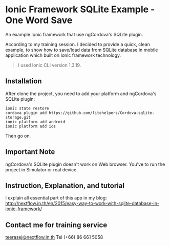 # Ionic Framework SQLite Example - One Word Save
An example Ionic framework that use ngCordova's SQLite plugin. 

According to my training session. I decided to provide a quick, clean example, to show how to save/load data from SQLite database in mobile application which built on Ionic framework technology. 

> I used Ionic CLI version 1.3.19.

## Installation 

After clone the project, you need to add your platform and ngCordova's SQLite plugin:
```
ionic state restore
cordova plugin add https://github.com/litehelpers/Cordova-sqlite-storage.git
ionic platform add android
ionic platform add ios
```
Then go on.

## Important Note

ngCordova's SQLite plugin doesn't work on Web browser. You've to run the project in Simulator or real device.

## Instruction, Explanation, and tutorial

I explain all essential part of this app in my blog: http://nextflow.in.th/en/2015/easy-way-to-work-with-sqlite-database-in-ionic-framework/

## Contact me for training service

teerasej@nextflow.in.th
Tel (+66) 86 661 5058 

